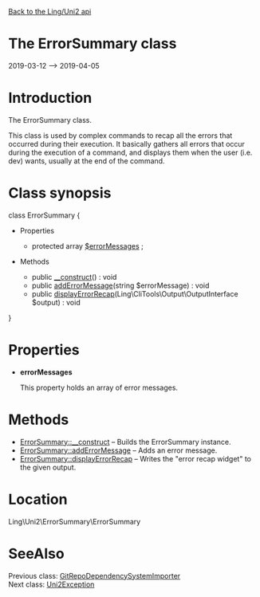 [Back to the Ling/Uni2 api](https://github.com/lingtalfi/Uni2/blob/master/doc/api/Ling/Uni2.md)



The ErrorSummary class
================
2019-03-12 --> 2019-04-05






Introduction
============

The ErrorSummary class.

This class is used by complex commands to recap all the errors that occurred during their execution.
It basically gathers all errors that occur during the execution of a command,
and displays them when the user (i.e. dev) wants, usually at the end of the command.



Class synopsis
==============


class <span class="pl-k">ErrorSummary</span>  {

- Properties
    - protected array [$errorMessages](#property-errorMessages) ;

- Methods
    - public [__construct](https://github.com/lingtalfi/Uni2/blob/master/doc/api/Ling/Uni2/ErrorSummary/ErrorSummary/__construct.md)() : void
    - public [addErrorMessage](https://github.com/lingtalfi/Uni2/blob/master/doc/api/Ling/Uni2/ErrorSummary/ErrorSummary/addErrorMessage.md)(string $errorMessage) : void
    - public [displayErrorRecap](https://github.com/lingtalfi/Uni2/blob/master/doc/api/Ling/Uni2/ErrorSummary/ErrorSummary/displayErrorRecap.md)(Ling\CliTools\Output\OutputInterface $output) : void

}




Properties
=============

- <span id="property-errorMessages"><b>errorMessages</b></span>

    This property holds an array of error messages.
    
    



Methods
==============

- [ErrorSummary::__construct](https://github.com/lingtalfi/Uni2/blob/master/doc/api/Ling/Uni2/ErrorSummary/ErrorSummary/__construct.md) &ndash; Builds the ErrorSummary instance.
- [ErrorSummary::addErrorMessage](https://github.com/lingtalfi/Uni2/blob/master/doc/api/Ling/Uni2/ErrorSummary/ErrorSummary/addErrorMessage.md) &ndash; Adds an error message.
- [ErrorSummary::displayErrorRecap](https://github.com/lingtalfi/Uni2/blob/master/doc/api/Ling/Uni2/ErrorSummary/ErrorSummary/displayErrorRecap.md) &ndash; Writes the "error recap widget" to the given output.





Location
=============
Ling\Uni2\ErrorSummary\ErrorSummary


SeeAlso
==============
Previous class: [GitRepoDependencySystemImporter](https://github.com/lingtalfi/Uni2/blob/master/doc/api/Ling/Uni2/DependencySystemImporter/GitRepoDependencySystemImporter.md)<br>Next class: [Uni2Exception](https://github.com/lingtalfi/Uni2/blob/master/doc/api/Ling/Uni2/Exception/Uni2Exception.md)<br>
